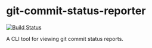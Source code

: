 # git-commit-status-reporter 

[![Build Status](https://travis-ci.org/jimbuck/status-reporter.svg?branch=master)](https://travis-ci.org/jimbuck/status-reporter)

A CLI tool for viewing git commit status reports.
